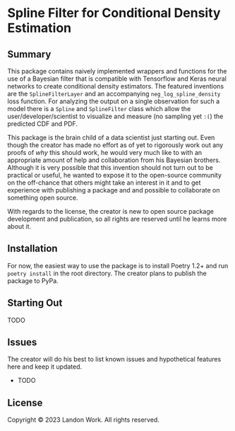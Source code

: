 # Spline Filter for Conditional Density Estimation

## Summary

This package contains naively implemented wrappers and functions for the use of a Bayesian filter that is compatible with Tensorflow and Keras neural networks to create conditional density estimators. The featured inventions are the `SplineFilterLayer` and an accompanying `neg_log_spline_density` loss function. For analyzing the output on a single observation for such a model there is a `Spline` and `SplineFilter` class which allow the user/developer/scientist to visualize and measure (no sampling yet `:(`) the predicted CDF and PDF.

This package is the brain child of a data scientist just starting out. Even though the creator has made no effort as of yet to rigorously work out any proofs of *why* this should work, he would very much like to with an appropriate amount of help and collaboration from his Bayesian brothers. Although it is very possible that this invention should not turn out to be practical or useful, he wanted to expose it to the open-source community on the off-chance that others might take an interest in it and to get experience with publishing a package and and possible to collaborate on something open source.

With regards to the license, the creator is new to open source package development and publication, so all rights are reserved until he learns more about it.

## Installation

For now, the easiest way to use the package is to install Poetry 1.2+ and run `poetry install` in the root directory.
The creator plans to publish the package to PyPa.

## Starting Out

TODO

## Issues

The creator will do his best to list known issues and hypothetical features here and keep it updated.

- TODO

## License

Copyright © 2023 Landon Work. All rights reserved.